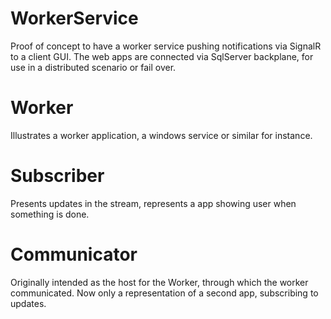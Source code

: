 WorkerService
=============

Proof of concept to have a worker service pushing notifications via SignalR to a client GUI. The web apps are connected via SqlServer backplane, for use in a distributed scenario or fail over.


Worker
======
Illustrates a worker application, a windows service or similar for instance.


Subscriber
=========
Presents updates in the stream, represents a app showing user when something is done.


Communicator
============
Originally intended as the host for the Worker, through which the worker communicated. Now only a representation of a second app, subscribing to updates. 
